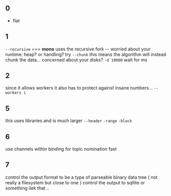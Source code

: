 ## 0
- flat
## 1
`--recursive` === **mono** uses the recursive fork -- worried about your runtime: heap? or handling? try
`--chunk` this means the algorithm will instead chunk the data...
concerned about your disks?
`-d 10000` wait for ms 
## 2 
since it allows workers it also has to protect against insane numbers... 
`--workers i`
## 5
this uses libraries and is much larger
`--header`
`-range`
`-block`
## 6
use channels within binding for topic nomination fast
## 7 
control the output format to be a type of parseable binary data tree ( not really a filesystem but close to one ) 
control the output to sqllite or something liek that .. 
